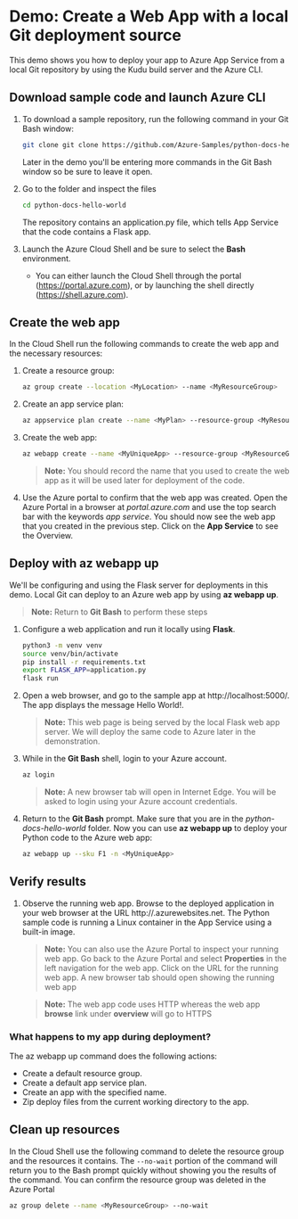 # Demo: Create a Web App with a local Git deployment source

This demo shows you how to deploy your app to Azure App Service from a local Git repository by using the Kudu build server and the Azure CLI. 


## Download sample code and launch Azure CLI

1. To download a sample repository, run the following command in your Git Bash window:

    ```bash
    git clone git clone https://github.com/Azure-Samples/python-docs-hello-world
    ```

    Later in the demo you'll be entering more commands in the Git Bash window so be sure to leave it open.
    
2.  Go to the folder and inspect the files

    ```bash
    cd python-docs-hello-world
    ```
    
    The repository contains an application.py file, which tells App Service that the code contains a Flask app. 

3. Launch the Azure Cloud Shell and be sure to select the **Bash** environment.
    * You can either launch the Cloud Shell through the portal (https://portal.azure.com),
or by launching the shell directly (https://shell.azure.com).


## Create the web app 

In the Cloud Shell run the following commands to create the web app and the necessary resources:

1. Create a resource group:

    ```bash
    az group create --location <MyLocation> --name <MyResourceGroup>
    ```

2. Create an app service plan:

    ```bash
    az appservice plan create --name <MyPlan> --resource-group <MyResourceGroup>
    ```

3. Create the web app:

    ```bash
    az webapp create --name <MyUniqueApp> --resource-group <MyResourceGroup> --plan <MyPlan>  --deployment-local-git
    ```
   >**Note:** You should record the name that you used to create the web app <MyUniqueApp> as it will be used later for deployment of the code.
    
4.  Use the Azure portal to confirm that the web app was created.  Open the Azure Portal in a browser at _portal.azure.com_ and use the top search bar with the keywords _app service_.  You should now see the web app that you created in the previous step. Click on the **App Service** to see the Overview.


## Deploy with az webapp up

We'll be configuring and using the Flask server for deployments in this demo. Local Git can deploy to an Azure web app by using **az webapp up**. 

   >**Note:** Return to **Git Bash** to perform these steps

1. Configure a web application and run it locally using **Flask**.
    
    ```bash
    python3 -m venv venv
    source venv/bin/activate
    pip install -r requirements.txt
    export FLASK_APP=application.py
    flask run
    ```
2. Open a web browser, and go to the sample app at http://localhost:5000/. The app displays the message Hello World!.

   >**Note:** This web page is being served by the local Flask web app server.  We will deploy the same code to Azure later in the demonstration.

3. While in the **Git Bash** shell, login to your Azure account.

    ```bash
    az login
    ```
    
    >**Note:**  A new browser tab will open in Internet Edge.  You will be asked to login using your Azure account credentials.

4. Return to the **Git Bash** prompt. Make sure that you are in the _python-docs-hello-world_ folder. Now you can use **az webapp up** to deploy your Python code to the Azure web app:

    ```bash
    az webapp up --sku F1 -n <MyUniqueApp>
    ```

## Verify results

1. Observe the running web app.  Browse to the deployed application in your web browser at the URL http://<MyUniqueApp>.azurewebsites.net.
The Python sample code is running a Linux container in the App Service using a built-in image.
    
    >**Note:** You can also use the Azure Portal to inspect your running web app.  Go back to the Azure Portal and select **Properties** in the left navigation for the web app.  Click on the URL for the running web app.  A new browser tab should open showing the running web app
    
    >**Note:** The web app code uses HTTP whereas the web app **browse** link under **overview** will go to HTTPS
   

### What happens to my app during deployment?

The az webapp up command does the following actions:
- Create a default resource group.
- Create a default app service plan.
- Create an app with the specified name.
- Zip deploy files from the current working directory to the app.


## Clean up resources

In the Cloud Shell use the following command to delete the resource group and the resources it contains. The `--no-wait` portion of the command will return you to the Bash prompt quickly without showing you the results of the command. You can confirm the resource group was deleted in the Azure Portal

```bash
az group delete --name <MyResourceGroup> --no-wait
```
